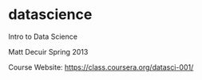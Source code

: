 datascience
===========

Intro to Data Science

Matt Decuir Spring 2013

Course Website: https://class.coursera.org/datasci-001/
